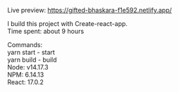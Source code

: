 Live preview: https://gifted-bhaskara-f1e592.netlify.app/   

I build this project with Create-react-app.  
Time spent: about 9 hours   

Commands:     
yarn start - start    
yarn build - build    
Node: v14.17.3    
NPM: 6.14.13    
React: 17.0.2
